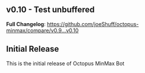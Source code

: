 ## v0.10 - Test unbuffered
**Full Changelog**: https://github.com/joeShuff/octopus-minmax/compare/v0.9...v0.10

## Initial Release

This is the initial release of Octopus MinMax Bot